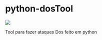 # python-dosTool

<img src ="https://i.postimg.cc/sgWK130f/artworks-Hdc5-DRzbx82ci4-LB-EJYn7-A-t1080x1080.jpg">


Tool para fazer ataques Dos feito em python
